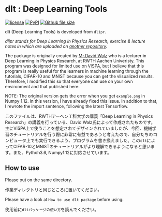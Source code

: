 # dlt : Deep Learning Tools

[![license](https://img.shields.io/github/license/mashape/apistatus.svg)](https://github.com/hiroyuki827/deep_learning_tools/blob/master/LICENSE.md)
[![PyPI](https://img.shields.io/pypi/v/dlt.svg)](https://pypi.python.org/pypi/dlt/0.1)
[![Github file size](https://img.shields.io/github/size/webcaetano/craft/build/phaser-craft.min.js.svg)](https://github.com/hiroyuki827/deep_learning_tools)

dlt (Deep Learning Tools) is developed from `dlipr`.

*dlipr stands for Deep Learning in Physics Research, exercise & lecture notes in which are uploaded on [another repository](https://github.com/hiroyuki827/deep_learning_in_physics_research_SS17).*

The package is originally created by [Mr.David Walz](https://github.com/DavidWalz/dlipr) who is a lecturer in Deep Learning in Physics Research, at RWTH Aachen Univeristy. This program was designed for limited use on [VISPA](https://vispa.physik.rwth-aachen.de/), but I believe that this program is really useful for the learners in machine learning through the tutorials, CIFAR-10 and MNIST because you can get the vlisualized results. Therefore, I modified this so that everyone can use on your own environment and that published here.

NOTE: The original version gets the error when you get `example.png` in Numpy 1.12. In this version, I have already fixed this issue. In addition to that, I rewrote the import sentence, following the latest Tensorflow.

このファイルは、RWTHアーヘン工科大学の講義「Deep Learning in Physics Research」の講義を行っている、David Walz氏によって作成されたものです。主にVISPA上で使うことを想定されてデザインされていましたが、今回、機械学習のチュートリアルを行う際に非常に有益であろうと考えたので、自分たちのコンピュータ上でも実行できるよう、プログラムを書き換えました。この`dlt`によってCIFAR-10とMNISTのチュートリアルがより理解できるようになると思います。また、Pythoh3.6, Numpy1.12に対応させています。

## How to use
Please put on the same directory.

作業ディレクトリと同じところに置いてください。

Please have a look at `How to use dlt package` before using. 

使用前に`dltパッケージの使い方`を読んでください。
